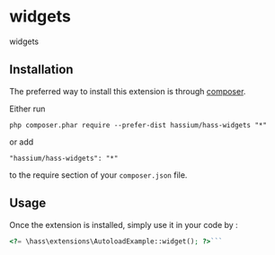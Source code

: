widgets
=======
widgets

Installation
------------

The preferred way to install this extension is through [composer](http://getcomposer.org/download/).

Either run

```
php composer.phar require --prefer-dist hassium/hass-widgets "*"
```

or add

```
"hassium/hass-widgets": "*"
```

to the require section of your `composer.json` file.


Usage
-----

Once the extension is installed, simply use it in your code by  :

```php
<?= \hass\extensions\AutoloadExample::widget(); ?>```